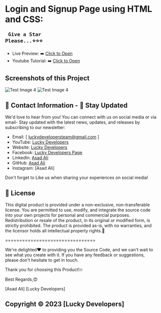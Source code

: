 # Login and Signup Page using HTML and CSS:
### <pre> Give a Star Please...⭐⭐⭐</pre>
- Live Preview: ➡️ [Click to Open](https://asadaliofficials.github.io/Login-and-Signup-Page-using-HTML-and-CSS/)
- Youtube Tutorial: ➡️ [Click to Open](https://www.youtube.com/@luckydevelopers/videos)

## Screenshots of this Project
![Test Image 4](https://blogger.googleusercontent.com/img/b/R29vZ2xl/AVvXsEjBALTQixXFS_XUPLhf-q7KZQiQuTNJnC9sueqzOdKeec2yPiqDq2d23pYJ0BX4v4ZFSTvQdNJyXZJXzDMdQ54j-nFcctGHQkS4ZSy-JHrmb5a-YcxWz5iBaszrxOOwZEckZ8NKnVPgFmUj8c6UL7Nv1ncMpBFzDXxpin-MjkbbiARkHSm_BFMpGzDM5-QJ/w640-h394/Screenshot%202024-07-01%20223548.png)
![Test Image 4](https://blogger.googleusercontent.com/img/b/R29vZ2xl/AVvXsEiLq-vjgDxEXtShetqCyL22IuXoKzaHdRT92nk_icRRUhcedh-PaZ8hluh-nsC95vfohRUZEKYf0scBILkrQQdHSTtIEjl66hrkqN7WlIYCtbZOhiYA4atOWUZ8wvAJk1uNNwvEkB06GN13TzGJ9hueMzEKwtHZSPFZYgkJ8zwnvAVBfH6XRxiMiMeqI24v/w640-h396/Screenshot%202024-07-01%20223615.png)
## 📧 Contact Information - 🌟 Stay Updated

We'd love to hear from you! You can connect with us on social media or
via email- Stay updated with the latest news, updates, and releases by
subscribing to our newsletter:

- Email: [ luckydevelopersteam@gmail.com ]
- YouTube: [Lucky Developers](https://www.youtube.com/@luckydevelopers)
- Website: [Lucky Developers](https://lucky-developers.blogspot.com)
- Facebook: [Lucky Developers Page](https://www.facebook.com/people/Lucky-Developers/61552231797004)
- LinkedIn: [Asad Ali](https://www.linkedin.com/in/asadalijatt)
- GitHub: [Asad Ali](https://github.com/asadaliofficials)
- Instagram: [Asad Ali]

Don't forget to Like us when sharing your experiences on social media!

## 🪪 License

This digital product is provided under a non-exclusive, non-transferable
license. You are permitted to use, modify, and integrate the source code
into your own projects for personal and commercial purposes.
Redistribution or resale of the product, in its original or modified
form, is strictly prohibited. The product is provided as-is, with no
warranties, and the licensor holds all intellectual property rights.📜

================================

We're delighted❤️ to providing you the Source Code, and
we can't wait to see what you create with it. If you have any feedback
or suggestions, please don't hesitate to get in touch.

Thank you for choosing this Product!🔥

Best Regards,😍

[Asad Ali] [Lucky Developers]
##
## Copyright © 2023 [Lucky Developers]
